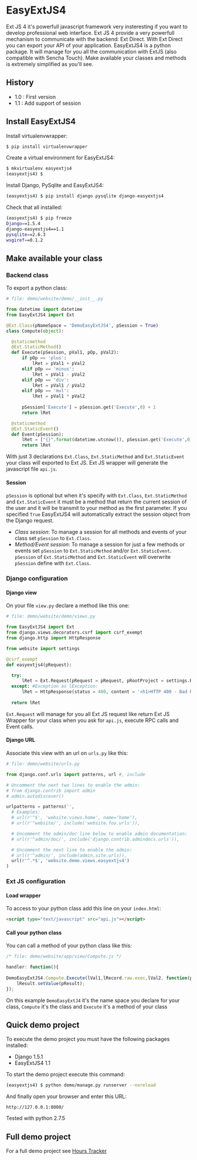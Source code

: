 # EasyExtJS4
Ext JS 4 it's powerfull javascript framework very insteresting if you want to develop professional web interface. 
Ext JS 4 provide a very powerfull mechanism to communicate with the backend: Ext Direct. 
With Ext Direct you can export your API of your application. 
EasyExtJS4 is a python package. It will manage for you all the communication with ExtJS (also compatible with Sencha Touch). Make available your 
classes and methods is extremely simplified as you'll see.

## History

* 1.0 : First version
* 1.1 : Add support of session

## Install EasyExtJS4

Install virtualenvwrapper:
```bash
$ pip install virtualenvwrapper
```
Create a virtual environment for EasyExtJS4:
```bash
$ mkvirtualenv easyextjs4
(easyextjs4) $ 
```
Install Django, PySqlite and EasyExtJS4:
```bash
(easyextjs4) $ pip install django pysqlite django-easyextjs4
```
Check that all installed:
```bash
(easyextjs4) $ pip freeze
Django==1.5.4
django-easyextjs4==1.1
pysqlite==2.6.3
wsgiref==0.1.2
```

## Make available your class

### Backend class

To export a python class:
  ```python
  # file: demo/website/demo/__init__.py

  from datetime import datetime
  from EasyExtJS4 import Ext

  @Ext.Class(pNameSpace = 'DemoEasyExtJS4', pSession = True)
  class Compute(object):

    @staticmethod
    @Ext.StaticMethod()
    def Execute(pSession, pVal1, pOp, pVal2):
        if pOp == 'plus':
            lRet = pVal1 + pVal2
        elif pOp == 'minus':
            lRet = pVal1 - pVal2
        elif pOp == 'div':
            lRet = pVal1 / pVal2
        elif pOp == 'mul':
            lRet = pVal1 * pVal2
      
        pSession['Execute'] = pSession.get('Execute',0) + 1   
        return lRet

    @staticmethod
    @Ext.StaticEvent()
    def Event(pSession):
        lRet = ["{}".format(datetime.utcnow()), pSession.get('Execute',0)]
        return lRet
  ```

With just 3 declarations `Ext.Class`, `Ext.StaticMethod` and `Ext.StaticEvent` your class will exported to Ext JS. 
Ext JS wrapper will generate the javascript file `api.js`.

#### Session

`pSession` is optional but when it's specify with `Ext.Class`, `Ext.StaticMethod` and `Ext.StaticEvent` it must be a method that return the current session of the user and it will be transmit to your method as the first parameter. 
If you specified `True` EasyExtJS4 will automatically extract the session object from the Django request.

* *Class session*: To manage a session for all methods and events of your class set `pSession` to `Ext.Class`.
* *Method/Event session*: To manage a session for just a few methods or events set `pSession` to `Ext.StaticMethod` and/or `Ext.StaticEvent`. `pSession` of `Ext.StaticMethod` and `Ext.StaticEvent` will overwrite `pSession` define with `Ext.Class`.

### Django configuration

#### Django view

On your file `view.py` declare a method like this one:
  ```python
  # file: demo/website/demo/views.py

  from EasyExtJS4 import Ext
  from django.views.decorators.csrf import csrf_exempt
  from django.http import HttpResponse

  from website import settings

  @csrf_exempt
  def easyextjs4(pRequest):

    try:
        lRet = Ext.Request(pRequest = pRequest, pRootProject = settings.ROOT_PATH + '/app', pRootUrl = '/', pIndex = 'app.html')
    except: #Exception as lException:
        lRet = HttpResponse(status = 400, content = '<h1>HTTP 400 - Bad Request</h1>The request cannot be fulfilled due to bad syntax.') 
    
    return lRet
  ```
`Ext.Request` will manage for you all Ext JS request like return Ext JS Wrapper for your class when you ask for `api.js`, execute RPC calls and Event calls.

#### Django URL

Associate this view with an url on `urls.py` like this:
  ```python
  # file: demo/website/urls.py

  from django.conf.urls import patterns, url #, include

  # Uncomment the next two lines to enable the admin:
  # from django.contrib import admin
  # admin.autodiscover()

  urlpatterns = patterns('',
    # Examples:
    # url(r'^$', 'website.views.home', name='home'),
    # url(r'^website/', include('website.foo.urls')),

    # Uncomment the admin/doc line below to enable admin documentation:
    # url(r'^admin/doc/', include('django.contrib.admindocs.urls')),

    # Uncomment the next line to enable the admin:
    # url(r'^admin/', include(admin.site.urls)),
    url(r'^.*$', 'website.demo.views.easyextjs4')
  )
  ```

### Ext JS configuration

#### Load wrapper

To access to your python class add this line on your `index.html`:
  ```html
  <script type="text/javascript" src="api.js"></script>
  ```

#### Call your python class

You can call a method of your python class like this:
  ```javascript
  /* file: demo/website/app/view/Compute.js */

  handler: function(){
                        
  DemoEasyExtJS4.Compute.Execute(lVal1,lRecord.raw.exec,lVal2, function(pResult){
      lResult.setValue(pResult);
  });    
  ``` 
On this example `DemoEasyExtJ4` it's the name space you declare for your class, `Compute` it's the class and 
`Execute` it's a method of your class

## Quick demo project

To execute the demo project you must have the following packages installed:

* Django 1.5.1
* EasyExtJS4 1.1

To start the demo project execute this command:
```bash
(easyextjs4) $ python demo/manage.py runserver --noreload 
```
And finally open your browser and enter this URL:

	http://127.0.0.1:8000/

Tested with python 2.7.5

## Full demo project

For a full demo project see [Hours Tracker](https://github.com/TofPlay/HoursTracker)
